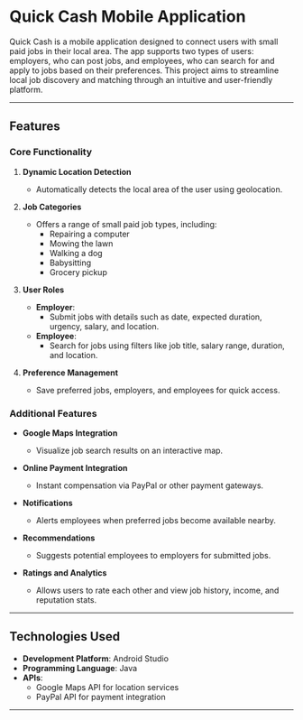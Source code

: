 # **Quick Cash Mobile Application**

Quick Cash is a mobile application designed to connect users with small paid jobs in their local area. The app supports two types of users: employers, who can post jobs, and employees, who can search for and apply to jobs based on their preferences. This project aims to streamline local job discovery and matching through an intuitive and user-friendly platform.

---

## **Features**

### **Core Functionality**
1. **Dynamic Location Detection**  
   - Automatically detects the local area of the user using geolocation.

2. **Job Categories**  
   - Offers a range of small paid job types, including:  
     - Repairing a computer  
     - Mowing the lawn  
     - Walking a dog  
     - Babysitting  
     - Grocery pickup  

3. **User Roles**  
   - **Employer**:  
     - Submit jobs with details such as date, expected duration, urgency, salary, and location.  
   - **Employee**:  
     - Search for jobs using filters like job title, salary range, duration, and location.  

4. **Preference Management**  
   - Save preferred jobs, employers, and employees for quick access.  

### **Additional Features**
- **Google Maps Integration**  
   - Visualize job search results on an interactive map.  

- **Online Payment Integration**  
   - Instant compensation via PayPal or other payment gateways.  

- **Notifications**  
   - Alerts employees when preferred jobs become available nearby.  

- **Recommendations**  
   - Suggests potential employees to employers for submitted jobs.  

- **Ratings and Analytics**  
   - Allows users to rate each other and view job history, income, and reputation stats.

---

## **Technologies Used**

- **Development Platform**: Android Studio  
- **Programming Language**: Java  
- **APIs**:  
  - Google Maps API for location services  
  - PayPal API for payment integration  

---

